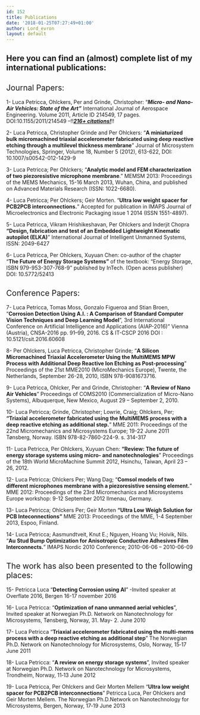 ```yaml
---
id: 152
title: Publications
date: '2018-01-25T07:27:49+01:00'
author: Lord_evron
layout: default
---
```


## Here you can find an (almost) complete list of my international publications:

## <span style="font-weight: 400;">Journal Papers:</span>

<span style="font-weight: 400;">1- Luca Petricca, Ohlckers, Per and Grinde, Christopher: “</span>***Micro- and Nano-Air Vehicles: State of the Art”***<span style="font-weight: 400;"> International Journal of Aerospace Engineering. Volume 2011, Article ID 214549, 17 pages. DOI:10.1155/2011/214549 –!!</span>[***216+ citations!***](https://www.hindawi.com/journals/ijae/2011/214549/)<span style="font-weight: 400;">!! </span>

<span style="font-weight: 400;">2- Luca Petricca, Christopher Grinde and Per Ohlckers: “</span>**A miniaturized bulk micromachined triaxial accelerometer fabricated using deep reactive etching through a multilevel thickness membrane**<span style="font-weight: 400;">” Journal of Microsystem Technologies, Springer, Volume 18, Number 5 (2012), 613-622, DOI: 10.1007/s00542-012-1429-9</span>

<span style="font-weight: 400;">3- Luca Petricca; Per Ohlckers; “</span>**Analytic model and FEM characterization of two piezoresistive microphone membrane**<span style="font-weight: 400;">.” MEMSM 2013: Proceedings of the MEMS Mechanics, 15-16 March 2013, Wuhan, China, and published on Advanced Materials Research (ISSN: 1022-6680).</span>

<span style="font-weight: 400;">4- Luca Petricca; Per Ohlckers; Geir Morten. “</span>**Ultra low weight spacer for PCB2PCB interconnections.**<span style="font-weight: 400;">” Accepted for publication in IMAPS Journal of Microelectronics and </span><span style="font-weight: 400;">Electronic Packaging issue 1 2014 (ISSN 1551-4897).</span>

<span style="font-weight: 400;">5- Luca Petricca, Vikram Hrishikeshavan, Per Ohlckers and Inderjit Chopra </span>**“Design, fabrication and test of an Embedded Lightweight Kinematic autopilot (ELKA)**<span style="font-weight: 400;">” International Journal of Intelligent Unmanned Systems, ISSN: 2049-6427</span>

<span style="font-weight: 400;">6- Luca Petricca, Per Ohlckers, Xuyuan Chen: co-author of the chapter “</span>**The Future of Energy Storage Systems”**<span style="font-weight: 400;"> of the textbook: “Energy Storage, ISBN 979-953-307-768-9” published by InTech. (Open acess publisher) DOI: 10.5772/52413</span>

## <span style="font-weight: 400;">Conference Papers: </span>

<span style="font-weight: 400;">7- Luca Petricca, Tomas Moss, Gonzalo Figueroa and Stian Broen, “</span>**Corrosion Detection Using A.I. : A Comparison of Standard Computer Vision Techniques and Deep Learning Model**<span style="font-weight: 400;">”, 3rd International Conference on Artificial Intelligence and Applications (AIAP-2016)” Vienna (Austria), CNSA-2016 pp. 91–99, 2016. CS &amp; IT-CSCP 2016 DOI : 10.5121/csit.2016.60608</span>

<span style="font-weight: 400;">8- Per Ohlckers, Luca Petricca, Christopher Grinde; “</span>**A Silicon Micromachined Triaxial Accelerometer Using the MultiMEMS MPW Process with Additional Deep Reactive Ion Etching as Post-processing**<span style="font-weight: 400;">” Proceedings of the 21st MME2010 (MicroMechanics Europe), Twente, the Netherlands, September 26-28, 2010, ISBN 978-9081673716.</span>

<span style="font-weight: 400;">9- Luca Petricca, Ohlcker, Per and Grinde, Christopher: “</span>**A Review of Nano Air Vehicles**<span style="font-weight: 400;">” Proceedings of COMS2010 (Commercialization of Micro-Nano Systems), Albuquerque, New Mexico, August 29 – September 2, 2010.</span>

<span style="font-weight: 400;">10- Luca Petricca; Grinde, Christopher; Lowrie, Craig; Ohlckers, Per; </span>**“Triaxial accelerometer fabricated using the MultiMEMS process with a deep reactive etching as additional step.**<span style="font-weight: 400;">” MME 2011: Proceedings of the 22nd Micromechanics and Microsystems Europe; 19-22 June 2011 Tønsberg, Norway. ISBN 978-82-7860-224-9. s. 314-317</span>

<span style="font-weight: 400;">11- Luca Petricca, Per Ohlckers, Xuyuan Chen: </span>**“Review: The future of energy storage systems using micro- and nanotechnologies**<span style="font-weight: 400;">” Proceedings of the 18th World MicroMachine Summit 2012, Hsinchu, Taiwan, April 23 – 26, 2012.</span>

<span style="font-weight: 400;">12- Luca Petricca; Ohlckers Per; Wang Dag; “</span>**Comsol models of two different microphones membrane with a piezoresistive sensing element.**<span style="font-weight: 400;">” MME 2012: Proceedings of the 23rd Micromechanics and Microsystems Europe workshop: 9-12 September 2012 Ilmenau, Germany.</span>

<span style="font-weight: 400;">13- Luca Petricca; Ohlckers Per; Geir Morten </span>**“Ultra Low Weigh Solution for PCB Inteconnections”**<span style="font-weight: 400;"> MME 2013: Proceedings of the MME, 1-4 September 2013, Espoo, Finland.</span>

<span style="font-weight: 400;">14- Luca Petricca; Aasmundtveit, Knut E.; Nguyen, Hoang Vu; Hoivik, Nils. “</span>**Au Stud Bump Optimization for Anisotropic Conductive Adhesives Film Interconnects.**<span style="font-weight: 400;">” IMAPS Nordic 2010 Conference; 2010-06-06 – 2010-06-09</span>

## <span style="font-weight: 400;">The work has also been presented to the following places:</span>

<span style="font-weight: 400;">15- Petricca Luca “</span>**Detecting Corrosion using AI**<span style="font-weight: 400;">” -Invited speaker at Overflate 2016, Bergen 16-17 november 2016</span>

<span style="font-weight: 400;">16- Luca Petricca: “</span>**Optimization of nano unmanned aerial vehicles**<span style="font-weight: 400;">”, Invited speaker at Norwegian Ph.D. Network on Nanotechnology for Microsystems, Tønsberg, Norway, 31. May- 2. June 2010</span>

<span style="font-weight: 400;">17- Luca Petricca “</span>**Triaxial accelerometer fabricated using the multi-mems process with a deep reactive etching as additional step**<span style="font-weight: 400;">” The Norwegian Ph.D. Network on Nanotechnology for Microsystems, Oslo, Norway, 15‐17 June 2011</span>

<span style="font-weight: 400;">18- Luca Petricca: “</span>**A review on energy storage systems**<span style="font-weight: 400;">”, Invited speaker at Norwegian Ph.D. Network on Nanotechnology for Microsystems, Trondheim, Norway, 11‐13 June 2012</span>

<span style="font-weight: 400;">19- Luca Petricca, Per Ohlckers and Geir Morten Mellem “</span>**Ultra low weight spacer for PCB2PCB interconnections**<span style="font-weight: 400;">” Petricca Luca, Per Ohlckers and Geir Morten Mellem. The Norwegian Ph.D.Network on Nanotechnology for Microsystems, Bergen, Norway, 17‐19 June 2013</span>

